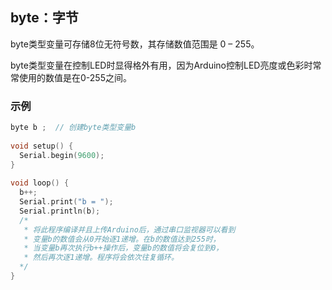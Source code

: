 ## byte：字节

byte类型变量可存储8位无符号数，其存储数值范围是 0 – 255。

byte类型变量在控制LED时显得格外有用，因为Arduino控制LED亮度或色彩时常常使用的数值是在0-255之间。

### 示例

```C++
byte b ;  // 创建byte类型变量b
 
void setup() {
  Serial.begin(9600); 
}
 
void loop() {
  b++;
  Serial.print("b = ");
  Serial.println(b); 
  /*
   * 将此程序编译并且上传Arduino后，通过串口监视器可以看到
   * 变量b的数值会从0开始逐1递增。在b的数值达到255时，
   * 当变量b再次执行b++操作后，变量b的数值将会复位到0，
   * 然后再次逐1递增。程序将会依次往复循环。
  */
}
```

